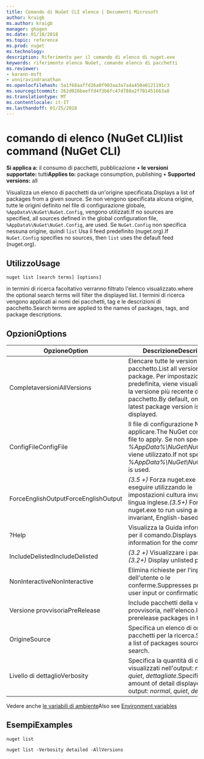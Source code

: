 ```yaml
---
title: Comando di NuGet CLI elenco | Documenti Microsoft
author: kraigb
ms.author: kraigb
manager: ghogen
ms.date: 01/18/2018
ms.topic: reference
ms.prod: nuget
ms.technology: 
description: Riferimento per il comando di elenco di nuget.exe
keywords: riferimento elenco NuGet, comando elenco di pacchetti
ms.reviewer:
- karann-msft
- unniravindranathan
ms.openlocfilehash: 5a1f68aaffd26a0f903aa3a7a4a450a0121191c3
ms.sourcegitcommit: 262d026beeffd4f3b6fc47d780a2f701451663a8
ms.translationtype: MT
ms.contentlocale: it-IT
ms.lasthandoff: 01/25/2018
---
```

# <a name="list-command-nuget-cli"></a><span data-ttu-id="1be58-104">comando di elenco (NuGet CLI)</span><span class="sxs-lookup"><span data-stu-id="1be58-104">list command (NuGet CLI)</span></span>

<span data-ttu-id="1be58-105">**Si applica a:** il consumo di pacchetti, pubblicazione &bullet; **le versioni supportate:** tutti</span><span class="sxs-lookup"><span data-stu-id="1be58-105">**Applies to:** package consumption, publishing &bullet; **Supported versions:** all</span></span>

<span data-ttu-id="1be58-106">Visualizza un elenco di pacchetti da un'origine specificata.</span><span class="sxs-lookup"><span data-stu-id="1be58-106">Displays a list of packages from a given source.</span></span> <span data-ttu-id="1be58-107">Se non vengono specificata alcuna origine, tutte le origini definito nel file di configurazione globale, `%AppData%\NuGet\NuGet.Config`, vengono utilizzati.</span><span class="sxs-lookup"><span data-stu-id="1be58-107">If no sources are specified, all sources defined in the global configuration file, `%AppData%\NuGet\NuGet.Config`, are used.</span></span> <span data-ttu-id="1be58-108">Se `NuGet.Config` non specifica nessuna origine, quindi `list` Usa il feed predefinito (nuget.org).</span><span class="sxs-lookup"><span data-stu-id="1be58-108">If `NuGet.Config` specifies no sources, then `list` uses the default feed (nuget.org).</span></span>

## <a name="usage"></a><span data-ttu-id="1be58-109">Utilizzo</span><span class="sxs-lookup"><span data-stu-id="1be58-109">Usage</span></span>

```cli
nuget list [search terms] [options]
```

<span data-ttu-id="1be58-110">in termini di ricerca facoltativo verranno filtrato l'elenco visualizzato.</span><span class="sxs-lookup"><span data-stu-id="1be58-110">where the optional search terms will filter the displayed list.</span></span> <span data-ttu-id="1be58-111">I termini di ricerca vengono applicati ai nomi dei pacchetti, tag e le descrizioni di pacchetto.</span><span class="sxs-lookup"><span data-stu-id="1be58-111">Search terms are applied to the names of packages, tags, and package descriptions.</span></span>

## <a name="options"></a><span data-ttu-id="1be58-112">Opzioni</span><span class="sxs-lookup"><span data-stu-id="1be58-112">Options</span></span>

| <span data-ttu-id="1be58-113">Opzione</span><span class="sxs-lookup"><span data-stu-id="1be58-113">Option</span></span> | <span data-ttu-id="1be58-114">Descrizione</span><span class="sxs-lookup"><span data-stu-id="1be58-114">Description</span></span> |
| --- | --- |
| <span data-ttu-id="1be58-115">Completaversioni</span><span class="sxs-lookup"><span data-stu-id="1be58-115">AllVersions</span></span> | <span data-ttu-id="1be58-116">Elencare tutte le versioni di un pacchetto.</span><span class="sxs-lookup"><span data-stu-id="1be58-116">List all versions of a package.</span></span> <span data-ttu-id="1be58-117">Per impostazione predefinita, viene visualizzata solo la versione più recente del pacchetto.</span><span class="sxs-lookup"><span data-stu-id="1be58-117">By default, only the latest package version is displayed.</span></span> |
| <span data-ttu-id="1be58-118">ConfigFile</span><span class="sxs-lookup"><span data-stu-id="1be58-118">ConfigFile</span></span> | <span data-ttu-id="1be58-119">Il file di configurazione NuGet da applicare.</span><span class="sxs-lookup"><span data-stu-id="1be58-119">The NuGet configuration file to apply.</span></span> <span data-ttu-id="1be58-120">Se non specificato, *%AppData%\NuGet\NuGet.Config* viene utilizzato.</span><span class="sxs-lookup"><span data-stu-id="1be58-120">If not specified, *%AppData%\NuGet\NuGet.Config* is used.</span></span> |
| <span data-ttu-id="1be58-121">ForceEnglishOutput</span><span class="sxs-lookup"><span data-stu-id="1be58-121">ForceEnglishOutput</span></span> | <span data-ttu-id="1be58-122">*(3.5 +)*  Forza nuget.exe per eseguire utilizzando le impostazioni cultura invariante, in lingua inglese.</span><span class="sxs-lookup"><span data-stu-id="1be58-122">*(3.5+)* Forces nuget.exe to run using an invariant, English-based culture.</span></span> |
| <span data-ttu-id="1be58-123">?</span><span class="sxs-lookup"><span data-stu-id="1be58-123">Help</span></span> | <span data-ttu-id="1be58-124">Visualizza la Guida informazioni per il comando.</span><span class="sxs-lookup"><span data-stu-id="1be58-124">Displays help information for the command.</span></span> |
| <span data-ttu-id="1be58-125">IncludeDelisted</span><span class="sxs-lookup"><span data-stu-id="1be58-125">IncludeDelisted</span></span> | <span data-ttu-id="1be58-126">*(3.2 +)*  Visualizzare i pacchetti.</span><span class="sxs-lookup"><span data-stu-id="1be58-126">*(3.2+)* Display unlisted packages.</span></span> |
| <span data-ttu-id="1be58-127">NonInteractive</span><span class="sxs-lookup"><span data-stu-id="1be58-127">NonInteractive</span></span> | <span data-ttu-id="1be58-128">Elimina richieste per l'input dell'utente o le conferme.</span><span class="sxs-lookup"><span data-stu-id="1be58-128">Suppresses prompts for user input or confirmations.</span></span> |
| <span data-ttu-id="1be58-129">Versione provvisoria</span><span class="sxs-lookup"><span data-stu-id="1be58-129">PreRelease</span></span> | <span data-ttu-id="1be58-130">Include pacchetti della versione provvisoria, nell'elenco.</span><span class="sxs-lookup"><span data-stu-id="1be58-130">Includes prerelease packages in the list.</span></span> |
| <span data-ttu-id="1be58-131">Origine</span><span class="sxs-lookup"><span data-stu-id="1be58-131">Source</span></span> | <span data-ttu-id="1be58-132">Specifica un elenco di origini dei pacchetti per la ricerca.</span><span class="sxs-lookup"><span data-stu-id="1be58-132">Specifies a list of packages sources to search.</span></span> |
| <span data-ttu-id="1be58-133">Livello di dettaglio</span><span class="sxs-lookup"><span data-stu-id="1be58-133">Verbosity</span></span> | <span data-ttu-id="1be58-134">Specifica la quantità di dettagli visualizzati nell'output: *normale*, *quiet*, *dettagliate*.</span><span class="sxs-lookup"><span data-stu-id="1be58-134">Specifies the amount of detail displayed in the output: *normal*, *quiet*, *detailed*.</span></span> |

<span data-ttu-id="1be58-135">Vedere anche [le variabili di ambiente](cli-ref-environment-variables.md)</span><span class="sxs-lookup"><span data-stu-id="1be58-135">Also see [Environment variables](cli-ref-environment-variables.md)</span></span>

## <a name="examples"></a><span data-ttu-id="1be58-136">Esempi</span><span class="sxs-lookup"><span data-stu-id="1be58-136">Examples</span></span>

```cli
nuget list

nuget list -Verbosity detailed -AllVersions
```
